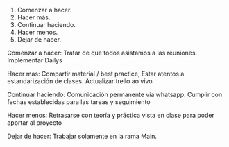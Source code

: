 1. Comenzar a hacer.
2. Hacer más.
3. Continuar haciendo.
4. Hacer menos.
5. Dejar de hacer.

Comenzar a hacer: Tratar de que todos asistamos a las reuniones. Implementar Dailys

Hacer mas: Compartir material / best practice, Estar atentos a estandarización de clases. Actualizar trello ao vivo.

Continuar haciendo: Comunicación permanente via whatsapp. Cumplir con fechas establecidas para las tareas y seguimiento

Hacer menos: Retrasarse con teoría y práctica vista en clase para poder aportar al proyecto

Dejar de hacer: Trabajar solamente en la rama Main.
